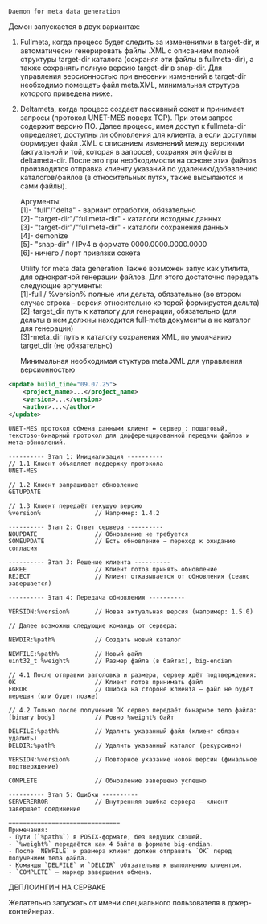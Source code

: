 	Daemon for meta data generation  
  
Демон запускается в двух вариантах: 
1. Fullmeta, когда процесс будет следить за изменениями в target-dir, и автоматически генерировать файлы .XML с описанием
полной структуры target-dir каталога (сохраняя эти файлы в fullmeta-dir), а также сохранять полную версию target-dir в snap-dir.
Для управления версионностью при внесении изменений в target-dir необходимо помещать файл meta.XML, минимальная струтура которого приведена ниже.
2. Deltameta, когда процесс создает пассивный сокет и принимает запросы (протокол UNET-MES поверх TCP). При этом запрос содержит версию ПО.
Далее процесс, имея доступ к fullmeta-dir определяет, доступны ли обновления для клиента, а если доступны формирует файл .XML с описанием изменений между
версиями (актуальной и той, которая в запросе), сохраняя эти файлы в deltameta-dir. После это при необходимости на основе этих файлов производится
отправка клиенту указаний по удалению/добавлению каталогов/файлов (в относительных путях, также высылаются и сами файлы).
  
	Аргументы:  
[1]- "full"/"delta" - вариант отработки, обязательно  
[2]- "target-dir"/"fullmeta-dir" - каталоги исходных данных  
[3]- "target-dir"/"fullmeta-dir" - каталоги сохранения данных  
[4]- demonize  
[5]- "snap-dir" / IPv4 в формате 0000.0000.0000.0000  
[6]- ничего / порт привязки сокета

	Utility for meta data generation 
Также возможен запус как утилита, для однократной генерации файлов. Для этого достаточно передать следующие аргументы:  
[1]-full / %version% полные или дельта, обязательно (во втором случае строка - версия относительно ко торой формируется дельта)  
[2]-target_dir путь к каталогу для генерации, обязательно (для дельты в нем должны находится full-meta документы а не каталог для генерации)  
[3]-meta_dir путь к каталогу сохранения XML, по умолчанию target_dir (не обязательно)  

	Минимальная необходимая стуктура meta.XML для управления версионностью
```xml
<update build_time="09.07.25">
	<project_name>...</project_name>
	<version>...</version>
	<author>...</author>
</update>
```

	UNET-MES протокол обмена данными клиент ↔ сервер : пошаговый, текстово-бинарный протокол для дифференцированной передачи файлов и мета-обновлений.

	---------- Этап 1: Инициализация ----------
	// 1.1 Клиент объявляет поддержку протокола
	UNET-MES
	
	// 1.2 Клиент запрашивает обновление
	GETUPDATE
	
	// 1.3 Клиент передаёт текущую версию
	%version%               // Например: 1.4.2
	
	---------- Этап 2: Ответ сервера ----------
	NOUPDATE                // Обновление не требуется
	SOMEUPDATE              // Есть обновление → переход к ожиданию согласия
	
	---------- Этап 3: Решение клиента ----------
	AGREE                   // Клиент готов принять обновление
	REJECT                  // Клиент отказывается от обновления (сеанс завершается)
	
	---------- Этап 4: Передача обновления ----------
	
	VERSION:%version%       // Новая актуальная версия (например: 1.5.0)
	
	// Далее возможны следующие команды от сервера:
	
	NEWDIR:%path%           // Создать новый каталог
	
	NEWFILE:%path%          // Новый файл
	uint32_t %weight%       // Размер файла (в байтах), big-endian
	
	// 4.1 После отправки заголовка и размера, сервер ждёт подтверждения:
	OK                      // Клиент готов принимать файл
	ERROR                   // Ошибка на стороне клиента — файл не будет передан (или будет позже)
	
	// 4.2 Только после получения OK сервер передаёт бинарное тело файла:
	[binary body]           // Ровно %weight% байт
	
	DELFILE:%path%          // Удалить указанный файл (клиент обязан удалить)
	DELDIR:%path%           // Удалить указанный каталог (рекурсивно)
	
	VERSION:%version%       // Повторное указание новой версии (финальное подтверждение)
	
	COMPLETE                // Обновление завершено успешно
	
	---------- Этап 5: Ошибки ----------
	SERVERERROR             // Внутренняя ошибка сервера — клиент завершает соединение
	
	===============================
	Примечания:
	- Пути (`%path%`) в POSIX-формате, без ведущих слэшей.
	- `%weight%` передаётся как 4 байта в формате big-endian.
	- После `NEWFILE` и размера клиент должен отправить `OK` перед получением тела файла.
	- Команды `DELFILE` и `DELDIR` обязательны к выполнению клиентом.
	- `COMPLETE` — маркер завершения обмена.


ДЕПЛОИНГИН НА СЕРВАКЕ  
  
Желательно запускать от имени специального пользователя в докер-контейнерах.
